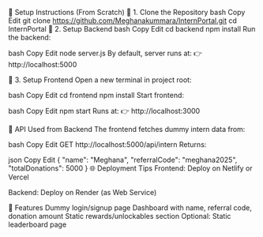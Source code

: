 🚀 Setup Instructions (From Scratch)
🔹 1. Clone the Repository
bash
Copy
Edit
git clone https://github.com/Meghanakummara/InternPortal.git
cd InternPortal
🔹 2. Setup Backend
bash
Copy
Edit
cd backend
npm install
Run the backend:

bash
Copy
Edit
node server.js
By default, server runs at:
👉 http://localhost:5000

🔹 3. Setup Frontend
Open a new terminal in project root:

bash
Copy
Edit
cd frontend
npm install
Start frontend:

bash
Copy
Edit
npm start
Runs at:
👉 http://localhost:3000

🧪 API Used from Backend
The frontend fetches dummy intern data from:

bash
Copy
Edit
GET http://localhost:5000/api/intern
Returns:

json
Copy
Edit
{
  "name": "Meghana",
  "referralCode": "meghana2025",
  "totalDonations": 5000
}
🌐 Deployment Tips
Frontend: Deploy on Netlify or Vercel

Backend: Deploy on Render (as Web Service)

📸 Features
Dummy login/signup page
Dashboard with name, referral code, donation amount
Static rewards/unlockables section
Optional: Static leaderboard page
